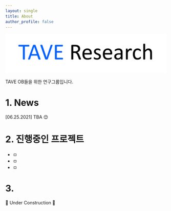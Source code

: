 ```yaml
---
layout: single
title: About
author_profile: false
---
```

![logo](./imgs/logo.png)

TAVE OB들을 위한 연구그룹입니다.


# 1. News

[06.25.2021] TBA 😊


# 2. 진행중인 프로젝트

- ㅁ
- ㅁ
- ㅁ

# 3.

🚧 Under Construction 🚧
